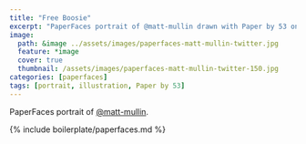 ```yaml
---
title: "Free Boosie"
excerpt: "PaperFaces portrait of @matt-mullin drawn with Paper by 53 on an iPad."
image: 
  path: &image ../assets/images/paperfaces-matt-mullin-twitter.jpg 
  feature: *image
  cover: true
  thumbnail: /assets/images/paperfaces-matt-mullin-twitter-150.jpg
categories: [paperfaces]
tags: [portrait, illustration, Paper by 53]
---
```


PaperFaces portrait of [@matt-mullin](https://twitter.com/matt-mullin).

{% include boilerplate/paperfaces.md %}

